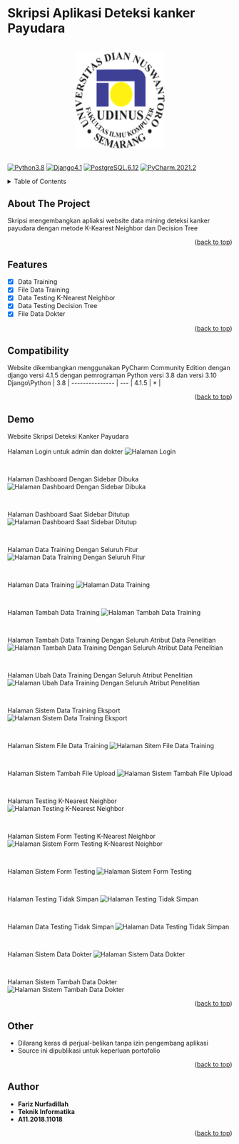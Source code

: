 # Skripsi Aplikasi Deteksi kanker Payudara

<br>

<div align="center">
    <a href=""><img src="/Images/LogoDinus.png" width="200" hegiht="200" alt="Udinus" title="Optional title"></a>
</div>
<a name="readme-top"></a>
<br>


[![Python3.8](https://img.shields.io/badge/python-3.8-blue.svg)]()
[![Django4.1](https://img.shields.io/badge/django-4.1-green.svg)]()
[![PostgreSQL.6.12](https://img.shields.io/badge/postgresql-6.12-deepskyblue.svg)]()
[![PyCharm.2021.2](https://img.shields.io/badge/pycharm-2021.2-yellow.svg)]()

<!-- TABLE OF CONTENTS -->
<details>
  <summary>Table of Contents</summary>
  <ol>
    <li><a href="#about-the-project">About The Project</a></li>
    <li><a href="#features">Features</a></li>
    <li><a href="#compatibility">Compatibility</a></li>
    <li><a href="#demo">Demo</a></li>
    <li><a href="#other">Other</a></li>
    <li><a href="#author">Author</a></li>
  </ol>
</details>

<!-- ABOUT THE PROJECT -->
## About The Project
Skripsi mengembangkan apliaksi website data mining deteksi kanker payudara dengan metode K-Kearest Neighbor dan Decision Tree 

<p align="right">(<a href="#readme-top">back to top</a>)</p>

<!-- FEATURES -->
## Features
- [x] Data Training
- [x] File Data Training
- [x] Data Testing K-Nearest Neighbor
- [x] Data Testing Decision Tree
- [x] File Data Dokter

<p align="right">(<a href="#readme-top">back to top</a>)</p>

<!-- COMPATIBILITY -->
## Compatibility

Website dikembangkan menggunakan PyCharm Community Edition dengan django versi 4.1.5 dengan pemrograman Python versi 3.8 dan versi 3.10
Django\Python  	| 3.8 | 
--------------- | --- | 
4.1.5    	    |  *  |  


<p align="right">(<a href="#readme-top">back to top</a>)</p>


<!-- DEMO -->
## Demo

Website Skripsi Deteksi Kanker Payudara  
<br>
Halaman Login untuk admin dan dokter
![Halaman Login](https://user-images.githubusercontent.com/87837561/212504708-af154465-3bb7-4fc2-a782-91ca6be19b14.png)

<br>

Halaman Dashboard Dengan Sidebar Dibuka
![Halaman Dashboard Dengan Sidebar Dibuka](https://user-images.githubusercontent.com/87837561/212512014-873799df-3a76-4e9e-ae39-5de6fb46fe25.png)

<br>

Halaman Dashboard Saat Sidebar Ditutup
![Halaman Dashboard Saat Sidebar Ditutup](https://user-images.githubusercontent.com/87837561/212512378-8a7dd172-afae-4e52-aadf-2d68b148ec46.png)

<br>

Halaman Data Training Dengan Seluruh Fitur
![Halaman Data Training Dengan Seluruh Fitur](https://user-images.githubusercontent.com/87837561/212512536-33fdfb49-4d93-412e-87f1-d1a5cdf10e4c.png)

<br>

Halaman Data Training
![Halaman Data Training](https://user-images.githubusercontent.com/87837561/212512676-3ed61cf3-bda1-4e67-be5c-35f0ef48f277.png)

<br>

Halaman Tambah Data Training
![Halaman Tambah Data Training](https://user-images.githubusercontent.com/87837561/212512815-3e50ef16-da04-45c0-a259-6922eda54a78.png)

<br>

Halaman Tambah Data Training Dengan Seluruh Atribut Data Penelitian
![Halaman Tambah Data Training Dengan Seluruh Atribut Data Penelitian](https://user-images.githubusercontent.com/87837561/212513049-a5084430-0720-4e89-b8f9-7f7d21d75bca.png)

<br>

Halaman Ubah Data Training Dengan Seluruh Atribut Penelitian
![Halaman Ubah Data Training Dengan Seluruh Atribut Penelitian](https://user-images.githubusercontent.com/87837561/212513249-939fcd0d-eade-4669-9d77-d53e6651c37a.png)

<br>

Halaman Sistem Data Training Eksport
![Halaman Sistem Data Training Eksport](https://user-images.githubusercontent.com/87837561/212513414-2614cadd-c7d8-4596-9e28-2e019b12ef1b.png)

<br>

Halaman Sistem File Data Training
![Halaman Sitem File Data Training](https://user-images.githubusercontent.com/87837561/212513597-b9acb86a-7ed0-4880-b3a7-efb3a2cb799a.png)

<br>

Halaman Sistem Tambah File Upload
![Halaman Sistem Tambah File Upload](https://user-images.githubusercontent.com/87837561/212513943-ecbaf589-15e0-4321-8c2a-3030146b0333.png)

<br>

Halaman Testing K-Nearest Neighbor
![Halaman Testing K-Nearest Neighbor](https://user-images.githubusercontent.com/87837561/212515676-2f326923-90ee-4c01-9ab2-1984a1945639.png)

<br>

Halaman Sistem Form Testing K-Nearest Neighbor
![Halaman Sistem Form Testing K-Nearest Neighbor](https://user-images.githubusercontent.com/87837561/212514164-1ce9e795-273e-4013-9515-802c6d92fcc3.png)

<br>

Halaman Sistem Form Testing
![Halaman Sistem Form Testing](https://user-images.githubusercontent.com/87837561/212514344-6cdb6153-37a9-44fc-ab2d-3747e5f2b854.png)

<br>

Halaman Testing Tidak Simpan
![Halaman Testing Tidak Simpan](https://user-images.githubusercontent.com/87837561/212515895-801634b6-29dd-45e9-9218-aa473cbeffff.png)

<br>

Halaman Data Testing Tidak Simpan
![Halaman Data Testing Tidak Simpan](https://user-images.githubusercontent.com/87837561/212516016-1c338698-27b4-4491-8a33-bd849bbd88ac.png)


<br>

Halaman Sistem Data Dokter
![Halaman Sistem Data Dokter](https://user-images.githubusercontent.com/87837561/212514538-31b092ea-bb41-4904-b226-cc1bb4d033b5.png)

<br>

Halaman Sistem Tambah Data Dokter
![Halaman Sistem Tambah Data Dokter](https://user-images.githubusercontent.com/87837561/212514763-18b45db4-da8e-4314-a51c-ebccbbc4f436.png)

<p align="right">(<a href="#readme-top">back to top</a>)</p>

<!-- OTHER -->
## Other
* Dilarang keras di perjual-belikan tanpa izin pengembang aplikasi
* Source ini dipublikasi untuk keperluan portofolio 


<p align="right">(<a href="#readme-top">back to top</a>)</p>

<!-- AUTHOR -->
## Author

* **Fariz Nurfadillah** 
* **Teknik Informatika**
* **A11.2018.11018** 

<p align="right">(<a href="#readme-top">back to top</a>)</p>
